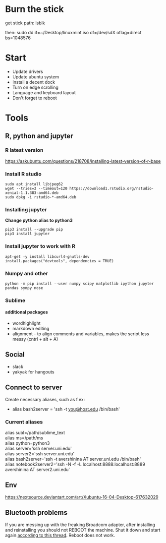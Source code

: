 # Burn the stick

get stick path: 
lsblk

then:
sudo dd if=~/Desktop/linuxmint.iso of=/dev/sdX oflag=direct  bs=1048576


# Start

* Update drivers
* Update ubuntu system 
* Install a decent dock
* Turn on edge scrolling
* Language and keyboard layout
* Don't forget to reboot

# Tools

## R, python and jupyter
### R latest version
https://askubuntu.com/questions/218708/installing-latest-version-of-r-base

### Install R studio 
```
sudo apt install libjpeg62
wget --tries=3 --timeout=120 https://download1.rstudio.org/rstudio-xenial-1.1.383-amd64.deb
sudo dpkg -i rstudio-*-amd64.deb
```

### Installing jupyter
**Change python alias to python3**
```
pip3 install --upgrade pip
pip3 install jupyter
```
### Install jupyter to work with R
```
apt-get -y install libcurl4-gnutls-dev
install.packages("devtools", dependencies = TRUE)
```
### Numpy and other
```
python -m pip install --user numpy scipy matplotlib ipython jupyter pandas sympy nose
```
### Sublime 
#### additional packages
* wordhighlight
* markdown editing
* alignment - to align comments and variables, makes the script less messy (cntrl + alt + A)


## Social
* slack
* yakyak for hangouts 

## Connect to server
Create necessary aliases, such as f.ex:
* alias bash2server = 'ssh -t you@host.edu /bin/bash'

### Current aliases
alias subl=/path/sublime_text  
alias ms=/path/ms  
alias python=python3  
alias server='ssh server.uni.edu'  
alias server2='ssh server.uni.edu'  
alias bash2server='ssh -t avershinina AT server.uni.edu /bin/bash'  
alias notebook2server2='ssh -N -f -L localhost:8888:localhost:8889 avershinina AT server2.uni.edu'  


## Env
https://nextsource.deviantart.com/art/Xubuntu-16-04-Desktop-617632029

## Bluetooth problems
If you are messing up with the freaking Broadcom adapter, after installing and reinstalling you should not REBOOT the machine. Shut it down and start again [according to this thread](https://bugs.launchpad.net/ubuntu/+source/linux/+bug/1508799;kwlgupoerqgh). Reboot does not work. 
